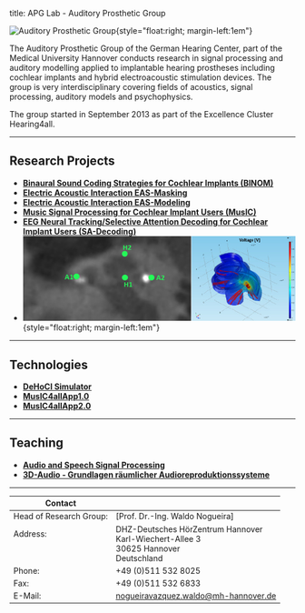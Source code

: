 title: APG Lab - Auditory Prosthetic Group


![Auditory Prosthetic Group](nogueira/APG_Group_HNO.png){style="float:right; margin-left:1em"}

The Auditory Prosthetic Group of the German Hearing Center, part of the Medical University Hannover conducts research in signal processing and auditory modelling applied to implantable hearing prostheses including cochlear implants and hybrid electroacoustic stimulation devices. The group is very interdisciplinary covering fields of acoustics, signal processing, auditory models and psychophysics.

The group started in September 2013 as part of the Excellence Cluster Hearing4all.

---

## Research Projects

<!--- [Our reseach projects](nogueira/projects.md) --->
- **[Binaural Sound Coding Strategies for Cochlear Implants (BINOM)](https://vianna.uber.space/01_workgroups/nogueira/projects/binom.html)**
- **[Electric Acoustic Interaction EAS-Masking](https://vianna.uber.space/01_workgroups/nogueira/projects/eas.html)**
- **[Electric Acoustic Interaction EAS-Modeling](https://vianna.uber.space/01_workgroups/nogueira/projects/easmodeling.html)**
- **[Music Signal Processing for Cochlear Implant Users (MusIC)](https://vianna.uber.space/01_workgroups/nogueira/projects/music.html)**
- **[EEG Neural Tracking/Selective Attention Decoding for Cochlear Implant Users (SA-Decoding)](https://vianna.uber.space/01_workgroups/nogueira/projects/dsaci.html)** 
- ![Auditory Prosthetic Group](nogueira/eas.jpg){style="float:right; margin-left:1em"}

---


## Technologies

- **[DeHoCI Simulator](https://vianna.uber.space/01_workgroups/nogueira/technologies.html)**
- **[MusIC4allApp1.0](https://vianna.uber.space/01_workgroups/nogueira/technologies.html)**
- **[MusIC4allApp2.0](https://vianna.uber.space/01_workgroups/nogueira/technologies.html)**

---

## Teaching

- **[Audio and Speech Signal Processing](https://vianna.uber.space/01_workgroups/nogueira/teaching.html)**
- **[3D-Audio - Grundlagen räumlicher Audioreproduktionssysteme](https://vianna.uber.space/01_workgroups/nogueira/teaching.html)**

---

<!--- [DHZ-Deutsches HörZentrum Hannover](http://www.hoerzentrum-hannover.de/index.php?id=1)

    Prof. Dr.-Ing. Waldo Nogueira
    Karl-Wiechert-Allee 3 
    30625 Hannover --->
    
<!--- nogueiravazquez.waldo(at)mh-hannover.de --->


| Contact                 |                            |
| ------------------------|--------------------------- |
| Head of Research Group:<br>          | [Prof. Dr.-Ing. Waldo Nogueira]|
| Address: <br><br><br>   | DHZ-Deutsches HörZentrum Hannover<br> Karl-Wiechert-Allee 3 <br> 30625 Hannover <br> Deutschland |
| Phone:                  | +49 (0)511 532 8025 |
| Fax:                    | +49 (0)511 532 6833 |
| E-Mail:                 |<nogueiravazquez.waldo@mh-hannover.de>|










